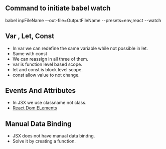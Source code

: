 ## Command to initiate babel watch

babel inpFileName --out-file=OutputFileName --presets=env,react --watch

## Var , Let, Const

- In var we can redefine the same variable while not possible in let.
- Same with const
- We can reassign in all three of them.
- var is function level based scope.
- let and const is block level scope.
- const allow value to not change.

## Events And Attributes

- In JSX we use classname not class.
- [React Dom ELements](https://reactjs.org/docs/dom-elements.html)

## Manual Data Binding

- JSX does not have manual data bindng.
- Solve it by creating a function.

